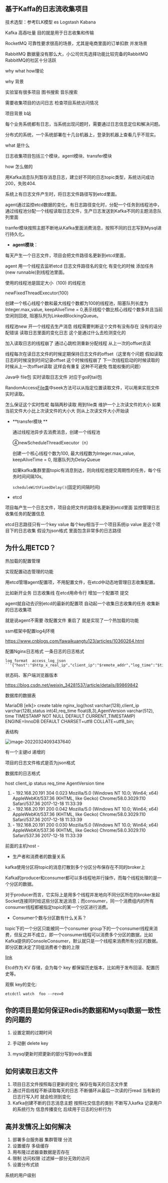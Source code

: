 ## 基于Kaffa的日志流收集项目

技术选型：参考ELK模型  es Logstash Kabana

Kafka 高吞吐量  目的就是用于日志收集和传输

RocketMQ  可靠性要求很高的场景，尤其是电商里面的订单扣款  并发场景

RabbitMQ 数据量没有那么大，小公司优先选择功能比较完备的RabbitMQ RabbitMQ的社区十分活跃



why what how理论

why 背景

实验室有很多项目 图书搜索 音乐搜索

需要收集项目的访问日志 检查项目系统访问情况



项目背景 b站

每个业务系统都有日志，当系统出现问题时，需要通过日志信息定位和解决问题。

分布式的系统，一个系统部署在十几台机器上，登录到机器上查看几乎不现实。



what 是什么

日志收集项目包括三个模块，agent模块、transfer模块

how 怎么做的

用Kafka消息队列暂存消息日志，建立好不同的日志topic类型，系统访问成功200，失败404.

系统上有日志文件产生时，将日志文件路径写到etcd里面。

agent通过监控etcd数据的变化，有日志路径变化时，分配一个任务到线程池中，通过线程池分配一个线程读取日志文件，生产日志发送到Kafka不同的主题消息队列里面

tranfer模块按照主题不断地从Kafka里面消费消息，按照不同的日志写到Mysql进行持久化。



- **agent模块**：

每天产生一个日志文件，项目会把文件路径名更新到etcd里面，

agent 用一个线程去监听etcd 日志文件路径名的变化 有变化的时候  添加任务(new runnable)到线程池里面。

使用的线程池是固定大小（100) 的线程池

newFixedThreadExecutor(100)

创建一个核心线程个数和最大线程个数都为100的线程池，阻塞队列长度为Integer.max_value, keepAliveTime = 0,表示线程个数比核心线程个数多并且当前空闲则回收, 阻塞队列为LinkedBlockingQueue。



线程池new 开一个线程去生产消息 线程需要判断这个文件有没有存在 没有的话分配错误  读取日志里面的变化日志 这个是通过什么去检测变化的 



加入读取日志的线程崩了 通过心跳检测重新分配线程 从上一次的offset去读



线程每次在读日志文件的时候定期保持日志文件的offset（这里有个问题 假如读取日志的时候没到时间记录offset  这个时候线程崩了 下一次线程启动的时候读取的时候从上一次offset读取 这样会有重复 这种不可避免 性能权衡的问题）



Java中 file包 实时读取日志文件 对应于go的tail包

RandomAccess[File类](https://so.csdn.net/so/search?q=File类&spm=1001.2101.3001.7020)中seek方法可以从指定位置读取文件，可以用来实现文件实时读取。

怎么保证这个实时性呢 每隔两秒读取 用到file类 维护一个上次读文件的大小 如果当前文件大小比上次读文件的大小大 则从上次读文件大小开始读



- **transfer模块 **

  通过线程池异步去消费消息，创建一个线程池
  
  ④newScheduleThreadExecutor（n）
  
  创建一个核心线程个数为100, 最大线程数为Integer.max_value, keepAliveTime = 0,  阻塞队列为DelayQueue
  
  
  
  如果kafka集群里面topic有消息到达，则向线程池提交周期性的任务，每个任务时间间隔10s, 
  
   `scheduleWithFixedDelay()`(固定的间隔时间)



- etcd

 项目每产生一个日志文件，项目会把文件的路径名更新到etcd里面 监控管理日志收集任务的配置信息

etcd日志路径只有一个key value 每个key相当于一个项目系统ip  value 是这个项目下的日志收集 假设为json格式 里面包含非常多的日志路径



## 为什么用ETCD？

热加载的配置管理  

实现配置动态管理的功能

 用etcd管理agent配置项，不用配置文件，在etcd中动态地管理日志收集配置。

比如新开业务 日志收集线 在etcd用命令行 增加一个配置项 提交

agent就自动去识别etcd的最新的配置项 自动起一个收集日志收集的任务 收集新的日志收集项

就是说agent不需要 改配置文件 重启了 就是实现了一个热加载的功能 







ssm框架中配置log4j环境



https://www.cnblogs.com/fawaikuangtu123/articles/10360264.html

配置Nginx日志格式  一条日志的日志格式

```
log_format  access_log_json ``'{"host":"$http_x_real_ip","client_ip":"$remote_addr","log_time":"$time_iso8601","request":"$request","status":"$status","body_bytes_sent":"$body_bytes_sent","req_time":"$request_time","AgentVersion":"$http_user_agent"}'``;
```

状态码、客户端浏览器版本



https://blog.csdn.net/weixin_34281537/article/details/89869842

数据库的数据表

MariaDB [elk]> create table nginx_log(host varchar(128),client_ip varchar(128),status int(4),req_time float(8,3),AgentVersion varchar(512), time TIMESTAMP NOT NULL DEFAULT CURRENT_TIMESTAMP) ENGINE=InnoDB DEFAULT CHARSET=utf8 COLLATE=utf8_bin;

表结构

![image-20220324093437640](基于Kafka的日志收集项目/image-20220324093437640.png)

有一个主键id 递增的



项目的日志文件格式是否为json格式



数据库的日志格式

host    client_ip   status  req_time    AgentVersion    time

1. \-   192.168.20.191  304 0.023   Mozilla/5.0 (Windows NT 10.0; Win64; x64) AppleWebKit/537.36 (KHTML, like Gecko) Chrome/58.0.3029.110 Safari/537.36 2017-12-18 11:33:39
2. \-   192.168.20.191  200 0.042   Mozilla/5.0 (Windows NT 10.0; Win64; x64) AppleWebKit/537.36 (KHTML, like Gecko) Chrome/58.0.3029.110 Safari/537.36 2017-12-18 11:33:39
3. \-   192.168.20.191  200 0.030   Mozilla/5.0 (Windows NT 10.0; Win64; x64) AppleWebKit/537.36 (KHTML, like Gecko) Chrome/58.0.3029.110 Safari/537.36 2017-12-18 11:33:39

前面的主机host -





- 生产者和消费者的数量关系

kafka使用分区将topic的消息打散到多个分区分布保存在不同的broker上

Kafka的producer和consumer都可以多线程地并行操作，而每个线程处理的是一个分区的数据。

对于producer而言，它实际上是用多个线程并发地向不同分区所在的broker发起Socket连接同时给这些分区发送消息；而consumer，同一个消费组内的所有consumer线程都被指定topic的某一个分区进行消费。



- Consumer个数与分区数有什么关系？

topic下的一个分区只能被同一个consumer group下的一个consumer线程来消费，但反之并不成立，即一个consumer线程可以消费多个分区的数据，比如Kafka提供的ConsoleConsumer，默认就只是一个线程来消费所有分区的数据。即分区数决定了同组消费者个数的上限

[link](https://www.jianshu.com/p/dbbca800f607)



Etcd作为 KV 存储，会为每个 key 都保留历史版本，比如用于发布回滚、配置历史等。

观察 key的变化:

```nginx
etcdctl watch  foo --rev=0

```





## 你的项目是如何保证Redis的数据和Mysql数据一致性的问题的

1. 设置定期的过期时间

2. 手动删 delete key

3. mysql更新时把更新的部分写到redis里面



## 如何读取日志文件

1. 项目日志文件按照每日更新的变化 保存在每天的日志文件里
2. 通过开启线程不断读取每天的日志 不断循环从最后一次读的行read 当有新的日志行写入时 就会检测到变化
3. Kafka创建不断的日志消息主题 按照社交信息的类别 不断写入kafka 记录用户的系统行为 信息传播变化 后续用于日志的分析行为



## 高并发情况上如何解决

1. 部署多台服务器 集群管理 分流
2. 设置缓存 多级缓存
3. 用布隆过滤器查数据是否存在
4. 限制 访问权限 过滤掉一部分无效的访问
5. 设置分布式锁 



系统的用户级别



